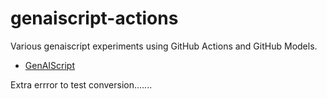 # genaiscript-actions

Various genaiscript experiments using GitHub Actions and GitHub Models.

- [GenAIScript](https://microsoft.github.io/genaiscript)

Extra errror to test conversion.......